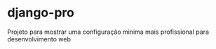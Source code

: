 # django-pro
Projeto para mostrar uma configuração minima mais profissional para desenvolvimento web 
